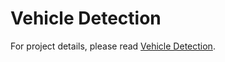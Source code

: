 # Vehicle Detection

For project details, please read [Vehicle Detection](https://github.com/jwangjie/SDC-Vehicle-Detection/blob/master/Vehicle%20Detection.pdf).

